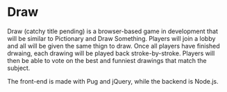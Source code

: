 # Draw

Draw (catchy title pending) is a browser-based game in development that will be similar to Pictionary and Draw Something. Players will join a lobby and all will be given the same thign to draw. Once all players have finished drwaing, each drawing will be played back stroke-by-stroke. Players will then be able to vote on the best and funniest drawings that match the subject.

The front-end is made with Pug and jQuery, while the backend is Node.js.